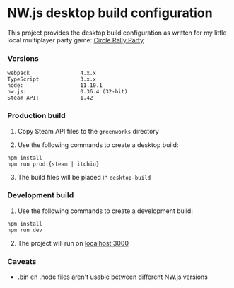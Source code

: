 # NW.js desktop build configuration

This project provides the desktop build configuration as written for my little local multiplayer party game: [Circle Rally Party](https://store.steampowered.com/app/992950/Circle_Rally_Party/)

### Versions

```
webpack                4.x.x
TypeScript             3.x.x
node:                  11.10.1
nw.js:                 0.36.4 (32-bit)
Steam API:             1.42
```

### Production build

1. Copy Steam API files to the `greenworks` directory

2. Use the following commands to create a desktop build:

```
npm install
npm run prod:{steam | itchio}
```

3. The build files will be placed in `desktop-build`

### Development build

1. Use the following commands to create a development build:

```
npm install
npm run dev
```

2. The project will run on [localhost:3000](http://localhost:3000)

### Caveats

- .bin en .node files aren't usable between different NW.js versions
